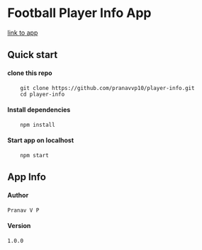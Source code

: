 # Football Player Info App

[link to app](https://football-player-info.herokuapp.com/)

## Quick start

#### clone this repo
        git clone https://github.com/pranavvp10/player-info.git
        cd player-info

#### Install dependencies
        npm install
     
#### Start app on localhost
        npm start

## App Info

#### Author
    Pranav V P

#### Version
    1.0.0